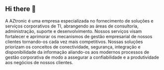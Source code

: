 ## Hi there 👋

<p>
  A AZtronic é uma empresa especializada no fornecimento de soluções e serviços corporativos de TI, abrangendo as áreas de consultoria, administração, suporte e desenvolvimento.
  Nossos serviços visam fortalecer e aprimorar os mecanismos de gestão empresarial de nossos clientes tornando-os cada vez mais competitivos. Nossas soluções priorizam os conceitos de conectividade, segurança, integração e disponibilidade da informação aliando-os aos modernos processos de gestão corporativa de modo a assegurar a confiabilidade e a produtividade aos negócios de nossos clientes.
</p>

<!--

**Here are some ideas to get you started:**

🙋‍♀️ A short introduction - what is your organization all about?
🌈 Contribution guidelines - how can the community get involved?
👩‍💻 Useful resources - where can the community find your docs? Is there anything else the community should know?
🍿 Fun facts - what does your team eat for breakfast?
🧙 Remember, you can do mighty things with the power of [Markdown](https://docs.github.com/github/writing-on-github/getting-started-with-writing-and-formatting-on-github/basic-writing-and-formatting-syntax)
-->
